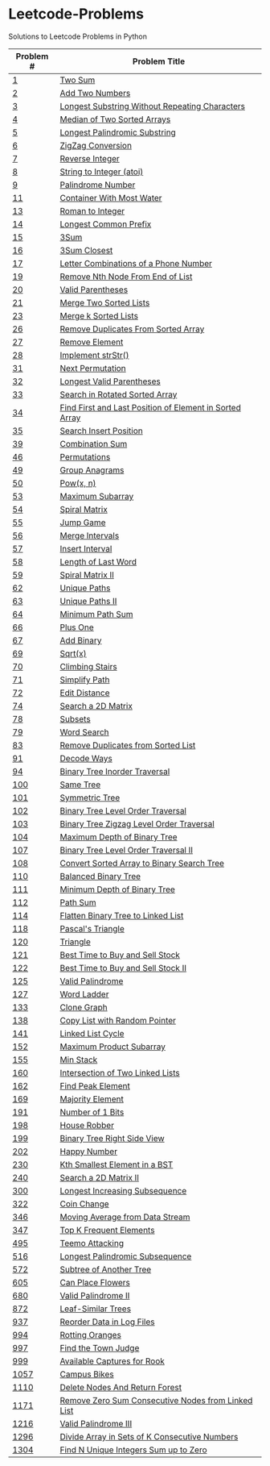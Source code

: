 # Leetcode-Problems
Solutions to Leetcode Problems in Python

| Problem #  | Problem Title |
| ------------- | ------------- |
| [1](https://leetcode.com/problems/two-sum/)  | [Two Sum](./problems/1.py)  |
| [2](https://leetcode.com/problems/add-two-numbers/)  | [Add Two Numbers](./problems/2.py)  |
| [3](https://leetcode.com/problems/longest-substring-without-repeating-characters/)  | [Longest Substring Without Repeating Characters](./problems/3.py)  |
| [4](https://leetcode.com/problems/median-of-two-sorted-arrays/)  | [Median of Two Sorted Arrays](./problems/4.py)  |
| [5](https://leetcode.com/problems/longest-palindromic-substring/)  | [Longest Palindromic Substring](./problems/5.py)  |
| [6](https://leetcode.com/problems/zigzag-conversion/)  | [ZigZag Conversion](./problems/6.py)  |
| [7](https://leetcode.com/problems/reverse-integer/)  | [Reverse Integer](./problems/7.py)  |
| [8](https://leetcode.com/problems/string-to-integer-atoi/)  | [String to Integer (atoi)](./problems/8.py)  |
| [9](https://leetcode.com/problems/palindrome-number/)  | [Palindrome Number](./problems/9.py)  |
| [11](https://leetcode.com/problems/container-with-most-water/)  | [Container With Most Water](./problems/11.py)  |
| [13](https://leetcode.com/problems/roman-to-integer/)  | [Roman to Integer](./problems/13.py)  |
| [14](https://leetcode.com/problems/longest-common-prefix/)  | [Longest Common Prefix](./problems/14.py)  |
| [15](https://leetcode.com/problems/3sum/)  | [3Sum](./problems/15.py)  |
| [16](https://leetcode.com/problems/3sum-closest/)  | [3Sum Closest](./problems/16.py)  |
| [17](https://leetcode.com/problems/letter-combinations-of-a-phone-number/)  | [Letter Combinations of a Phone Number](./problems/17.py)  |
| [19](https://leetcode.com/problems/remove-nth-node-from-end-of-list/)  | [Remove Nth Node From End of List](./problems/19.py)  |
| [20](https://leetcode.com/problems/valid-parentheses/)  | [Valid Parentheses](./problems/20.py)  |
| [21](https://leetcode.com/problems/merge-two-sorted-lists/)  | [Merge Two Sorted Lists](./problems/21.py)  |
| [23](https://leetcode.com/problems/merge-k-sorted-lists/)  | [Merge k Sorted Lists](./problems/23.py)  |
| [26](https://leetcode.com/problems/remove-duplicates-from-sorted-array/)  | [Remove Duplicates From Sorted Array](./problems/26.py)  |
| [27](https://leetcode.com/problems/remove-element/)  | [Remove Element](./problems/27.py)  |
| [28](https://leetcode.com/problems/implement-strstr/)  | [Implement strStr()](./problems/28.py)  |
| [31](https://leetcode.com/problems/next-permutation/)  | [Next Permutation](./problems/31.py)  |
| [32](https://leetcode.com/problems/longest-valid-parentheses/)  | [Longest Valid Parentheses](./problems/32.py)  |
| [33](https://leetcode.com/problems/search-in-rotated-sorted-array/)  | [Search in Rotated Sorted Array](./problems/33.py)  |
| [34](https://leetcode.com/problems/find-first-and-last-position-of-element-in-sorted-array/)  | [Find First and Last Position of Element in Sorted Array](./problems/34.py)  |
| [35](https://leetcode.com/problems/search-insert-position/)  | [Search Insert Position](./problems/35.py)  |
| [39](https://leetcode.com/problems/combination-sum/)  | [Combination Sum](./problems/39.py)  |
| [46](https://leetcode.com/problems/permutations/)  | [Permutations](./problems/46.py)  |
| [49](https://leetcode.com/problems/group-anagrams/)  | [Group Anagrams](./problems/49.py)  |
| [50](https://leetcode.com/problems/powx-n/)  | [Pow(x, n)](./problems/50.py)  |
| [53](https://leetcode.com/problems/maximum-subarray/)  | [Maximum Subarray](./problems/53.py)  |
| [54](https://leetcode.com/problems/spiral-matrix/)  | [Spiral Matrix](./problems/54.py)  |
| [55](https://leetcode.com/problems/jump-game/)  | [Jump Game](./problems/55.py)  |
| [56](https://leetcode.com/problems/merge-intervals/)  | [Merge Intervals](./problems/56.py)  |
| [57](https://leetcode.com/problems/insert-interval/)  | [Insert Interval](./problems/57.py)  |
| [58](https://leetcode.com/problems/length-of-last-word/)  | [Length of Last Word](./problems/58.py)  |
| [59](https://leetcode.com/problems/spiral-matrix-ii/)  | [Spiral Matrix II](./problems/59.py)  |
| [62](https://leetcode.com/problems/unique-paths/)  | [Unique Paths](./problems/62.py)  |
| [63](https://leetcode.com/problems/unique-paths-ii/)  | [Unique Paths II](./problems/63.py)  |
| [64](https://leetcode.com/problems/minimum-path-sum/)  | [Minimum Path Sum](./problems/64.py)  |
| [66](https://leetcode.com/problems/plus-one/)  | [Plus One](./problems/66.py)  |
| [67](https://leetcode.com/problems/add-binary/)  | [Add Binary](./problems/67.py)  |
| [69](https://leetcode.com/problems/sqrtx/)  | [Sqrt(x)](./problems/69.py)  |
| [70](https://leetcode.com/problems/climbing-stairs/)  | [Climbing Stairs](./problems/70.py)  |
| [71](https://leetcode.com/problems/simplify-path/)  | [Simplify Path](./problems/71.py)  |
| [72](https://leetcode.com/problems/edit-distance/)  | [Edit Distance](./problems/72.py)  |
| [74](https://leetcode.com/problems/search-a-2d-matrix/)  | [Search a 2D Matrix](./problems/74.py)  |
| [78](https://leetcode.com/problems/subsets/)  | [Subsets](./problems/78.py)  |
| [79](https://leetcode.com/problems/word-search/)  | [Word Search](./problems/79.py)  |
| [83](https://leetcode.com/problems/remove-duplicates-from-sorted-list/)  | [Remove Duplicates from Sorted List](./problems/83.py)  |
| [91](https://leetcode.com/problems/decode-ways/)  | [Decode Ways](./problems/91.py)  |
| [94](https://leetcode.com/problems/binary-tree-inorder-traversal/)  | [Binary Tree Inorder Traversal](./problems/94.py)  |
| [100](https://leetcode.com/problems/same-tree/)  | [Same Tree](./problems/100.py)  |
| [101](https://leetcode.com/problems/symmetric-tree/)  | [Symmetric Tree](./problems/101.py)  |
| [102](https://leetcode.com/problems/binary-tree-level-order-traversal/)  | [Binary Tree Level Order Traversal](./problems/102.py)  |
| [103](https://leetcode.com/problems/binary-tree-zigzag-level-order-traversal/)  | [Binary Tree Zigzag Level Order Traversal](./problems/103.py)  |
| [104](https://leetcode.com/problems/maximum-depth-of-binary-tree/)  | [Maximum Depth of Binary Tree](./problems/104.py)  |
| [107](https://leetcode.com/problems/binary-tree-level-order-traversal-ii/)  | [ Binary Tree Level Order Traversal II](./problems/107.py)  |
| [108](https://leetcode.com/problems/convert-sorted-array-to-binary-search-tree/)  | [Convert Sorted Array to Binary Search Tree](./problems/108.py)  |
| [110](https://leetcode.com/problems/balanced-binary-tree/)  | [Balanced Binary Tree](./problems/110.py)  |
| [111](https://leetcode.com/problems/minimum-depth-of-binary-tree/)  | [Minimum Depth of Binary Tree](./problems/111.py)  |
| [112](https://leetcode.com/problems/path-sum/)  | [Path Sum](./problems/112.py)  |
| [114](https://leetcode.com/problems/flatten-binary-tree-to-linked-list/)  | [Flatten Binary Tree to Linked List](./problems/114.py)  |
| [118](https://leetcode.com/problems/pascals-triangle/)  | [Pascal's Triangle](./problems/118.py)  |
| [120](https://leetcode.com/problems/triangle/)  | [Triangle](./problems/120.py)  |
| [121](https://leetcode.com/problems/best-time-to-buy-and-sell-stock/)  | [Best Time to Buy and Sell Stock](./problems/121.py)  |
| [122](https://leetcode.com/problems/best-time-to-buy-and-sell-stock-ii/)  | [Best Time to Buy and Sell Stock II](./problems/122.py)  |
| [125](https://leetcode.com/problems/valid-palindrome/)  | [Valid Palindrome](./problems/125.py)  |
| [127](https://leetcode.com/problems/word-ladder/)  | [Word Ladder](./problems/127.py)  |
| [133](https://leetcode.com/problems/clone-graph/)  | [Clone Graph](./problems/133.py)  |
| [138](https://leetcode.com/problems/copy-list-with-random-pointer/)  | [Copy List with Random Pointer](./problems/138.py)  |
| [141](https://leetcode.com/problems/linked-list-cycle/)  | [Linked List Cycle](./problems/141.py)  |
| [152](https://leetcode.com/problems/maximum-product-subarray/)  | [Maximum Product Subarray](./problems/152.py)  |
| [155](https://leetcode.com/problems/min-stack/)  | [Min Stack](./problems/155.py)  |
| [160](https://leetcode.com/problems/intersection-of-two-linked-lists/)  | [Intersection of Two Linked Lists](./problems/160.py)  |
| [162](https://leetcode.com/problems/find-peak-element/)  | [Find Peak Element](./problems/162.py)  |
| [169](https://leetcode.com/problems/majority-element/)  | [Majority Element](./problems/169.py)  |
| [191](https://leetcode.com/problems/number-of-1-bits/)  | [Number of 1 Bits](./problems/191.py)  |
| [198](https://leetcode.com/problems/house-robber/)  | [House Robber](./problems/198.py)  |
| [199](https://leetcode.com/problems/binary-tree-right-side-view/)  | [Binary Tree Right Side View](./problems/199.py)  |
| [202](https://leetcode.com/problems/happy-number/)  | [Happy Number](./problems/202.py)  |
| [230](https://leetcode.com/problems/kth-smallest-element-in-a-bst/)  | [Kth Smallest Element in a BST](./problems/230.py)  |
| [240](https://leetcode.com/problems/search-a-2d-matrix-ii/)  | [Search a 2D Matrix II](./problems/240.py)  |
| [300](https://leetcode.com/problems/longest-increasing-subsequence/)  | [Longest Increasing Subsequence](./problems/300.py)  |
| [322](https://leetcode.com/problems/coin-change/)  | [Coin Change](./problems/322.py)  |
| [346](https://leetcode.com/problems/moving-average-from-data-stream/)  | [Moving Average from Data Stream](./problems/346.py)  |
| [347](https://leetcode.com/problems/top-k-frequent-elements/)  | [Top K Frequent Elements](./problems/347.py)  |
| [495](https://leetcode.com/problems/teemo-attacking/)  | [Teemo Attacking](./problems/495.py)  |
| [516](https://leetcode.com/problems/longest-palindromic-subsequence/)  | [Longest Palindromic Subsequence](./problems/516.py)  |
| [572](https://leetcode.com/problems/subtree-of-another-tree/)  | [Subtree of Another Tree](./problems/572.py)  |
| [605](https://leetcode.com/problems/can-place-flowers/)  | [Can Place Flowers](./problems/605.py)  |
| [680](https://leetcode.com/problems/valid-palindrome-ii/)  | [Valid Palindrome II](./problems/680.py)  |
| [872](https://leetcode.com/problems/leaf-similar-trees/)  | [Leaf-Similar Trees](./problems/872.py)  |
| [937](https://leetcode.com/problems/reorder-data-in-log-files/)  | [Reorder Data in Log Files](./problems/937.py)  |
| [994](https://leetcode.com/problems/rotting-oranges/)  | [Rotting Oranges](./problems/994.py)  |
| [997](https://leetcode.com/problems/find-the-town-judge/)  | [Find the Town Judge](./problems/997.py)  |
| [999](https://leetcode.com/problems/available-captures-for-rook/)  | [Available Captures for Rook](./problems/999.py)  |
| [1057](https://leetcode.com/problems/campus-bikes/)  | [Campus Bikes](./problems/1057.py)  |
| [1110](https://leetcode.com/problems/delete-nodes-and-return-forest/)  | [Delete Nodes And Return Forest](./problems/1110.py)  |
| [1171](https://leetcode.com/problems/remove-zero-sum-consecutive-nodes-from-linked-list/)  | [Remove Zero Sum Consecutive Nodes from Linked List](./problems/1171.py)  |
| [1216](https://leetcode.com/problems/valid-palindrome-iii/)  | [Valid Palindrome III](./problems/1216.py)  |
| [1296](https://leetcode.com/problems/divide-array-in-sets-of-k-consecutive-numbers/)  | [Divide Array in Sets of K Consecutive Numbers](./problems/1296.py)  |
| [1304](https://leetcode.com/problems/find-n-unique-integers-sum-up-to-zero/)  | [Find N Unique Integers Sum up to Zero](./problems/1304.py)  |

